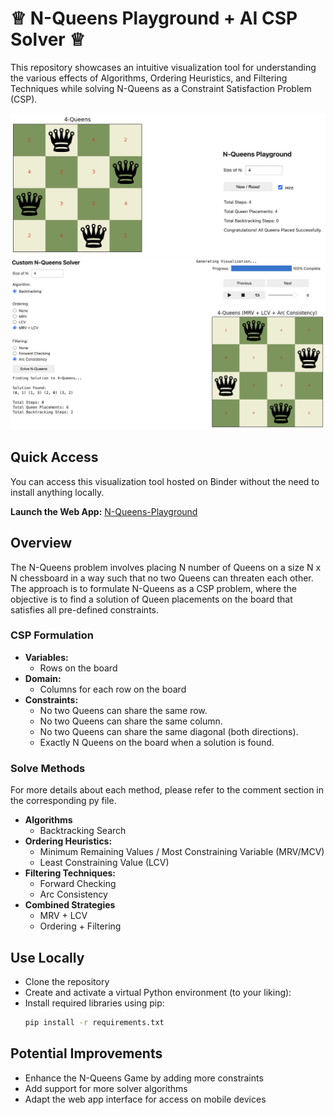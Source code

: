 # ♕ N-Queens Playground + AI CSP Solver ♕
This repository showcases an intuitive visualization tool for understanding the various effects of Algorithms, Ordering Heuristics, and Filtering Techniques while solving N-Queens as a Constraint Satisfaction Problem (CSP).

<img src="demo(1).png" width="550"/>
<img src="demo(2).png" width="550"/>

## Quick Access
You can access this visualization tool hosted on Binder without the need to install anything locally.

**Launch the Web App:** [N-Queens-Playground](https://mybinder.org/v2/gh/zijie-cai/Custom_N-Queens_Solver/HEAD?urlpath=%2Fvoila%2Frender%2Fmobile.ipynb)

## Overview 
The N-Queens problem involves placing N number of Queens on a size N x N chessboard in a way such that no two Queens can threaten each other. The approach is to formulate N-Queens as a CSP problem, where the objective is to find a solution of Queen placements on the board that satisfies all pre-defined constraints.

### CSP Formulation
- **Variables:** 
   - Rows on the board
- **Domain:**  
   - Columns for each row on the board
- **Constraints:**
   - No two Queens can share the same row. 
   - No two Queens can share the same column. 
   - No two Queens can share the same diagonal (both directions).
   - Exactly N Queens on the board when a solution is found.
     
### Solve Methods
For more details about each method, please refer to the comment section in the corresponding py file. 
- **Algorithms**
  - Backtracking Search  
- **Ordering Heuristics:**
  - Minimum Remaining Values / Most Constraining Variable (MRV/MCV)
  - Least Constraining Value (LCV)
- **Filtering Techniques:**
  - Forward Checking
  - Arc Consistency  
- **Combined Strategies**  
  - MRV + LCV
  - Ordering + Filtering

## Use Locally
- Clone the repository
- Create and activate a virtual Python environment (to your liking):
- Install required libraries using pip:
    ```bash
    pip install -r requirements.txt
    ```
    
## Potential Improvements
- Enhance the N-Queens Game by adding more constraints
- Add support for more solver algorithms
- Adapt the web app interface for access on mobile devices
